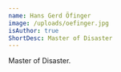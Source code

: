 ```yaml
---
name: Hans Gerd Öfinger
image: /uploads/oefinger.jpg
isAuthor: true
ShortDesc: Master of Disaster
---
```

Master of Disaster.